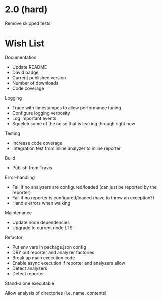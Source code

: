 # 2.0 (hard)
Remove skipped tests

# Wish List
Documentation
* Update README
* David badge
* Current published version
* Number of downloads
* Code coverage

Logging
* Trace with timestampes to allow performance tuning
* Configure logging verbosity
* Log important events
* Squelch some of the noise that is leaking through right now

Testing
* Increase code coverage
* Integration test from inline analyzer to inline reporter

Build
* Publish from Travis

Error-handling
* Fail if no analyzers are configured/loaded (can just be reported by the reporter)
* Fail if no reporter is configured/loaded (have to throw an exception?)
* Handle errors when walking

Maintenance
* Update node dependencies
* Upgrade to current node LTS

Refactor
* Put env vars in package.json config
* DRY out reporter and analyzer factories
* Break up main execution code
* Enable async execution if reporter and analyzers allow
* Detect analyzers
* Detect reporter

Stand-alone executable

Allow analysis of directories (i.e. name, contents)
